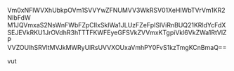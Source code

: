 Vm0xNFlWVXhUbkpOVm1SVVYwZFNUMVV3WkRSV01XeHlWbTVrVm1KR2NIbFdW
M1JQVmxaS2NsWnFWbFZpClIxSklWa1JLUzFZeFpISlViRnBUQ21KRldYcFdX
SEJEVkRKU1JrOVdhR3hTTTFKWFEyeGFSVkZVVmxKTgpiVkl6VkZWa1RtVlZP
VVZOUlhSRVltMVJkMWRyUlRsUVVXOUxaVmhPY0FvS1kzTmgKCnBmaQ==

vut